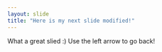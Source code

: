 ```yaml
---
layout: slide
title: "Here is my next slide modified!"
---
```

What a great slied :)
Use the left arrow to go back!
